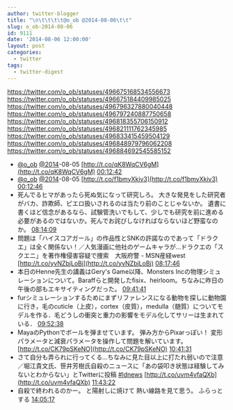 ```yaml
---
author: twitter-blogger
title: "\n\t\t\t\t@o_ob @2014-08-06\t\t"
slug: o_ob-2014-08-06
id: 9111
date: '2014-08-06 12:00:00'
layout: post
categories:
  - twitter
tags:
  - twitter-digest
---
```


https://twitter.com/o_ob/statuses/496675168534556673 https://twitter.com/o_ob/statuses/496675184409985025 https://twitter.com/o_ob/statuses/496796327880040448 https://twitter.com/o_ob/statuses/496797240887750658 https://twitter.com/o_ob/statuses/496818355706150912 https://twitter.com/o_ob/statuses/496821111762345985 https://twitter.com/o_ob/statuses/496833415459504129 https://twitter.com/o_ob/statuses/496848979796062208 https://twitter.com/o_ob/statuses/496884692545585152  

*   [@o_ob](https://twitter.com/o_ob) [@2014](https://twitter.com/2014)-08-05 [http://t.co/qK8WqCV6gM](http://t.co/qK8WqCV6gM) [00:12:42](https://twitter.com/o_ob/statuses/496675168534556673)
*   [@o_ob](https://twitter.com/o_ob) [@2014](https://twitter.com/2014)-08-05 [http://t.co/f1bmyXkiv3](http://t.co/f1bmyXkiv3) [00:12:46](https://twitter.com/o_ob/statuses/496675184409985025)
*   死んでるヒマがあったら死ぬ気になって研究しろ。 大きな発見をした研究者がバカ、詐欺師、ピエロ扱いされるのは当たり前のことじゃないか。 遺書に書くほど信念があるなら、試験管洗いでもして、少しでも研究を前に進める必要があるのではないか。死んでお詫びしなければならないほど野蛮なのか。 [08:14:09](https://twitter.com/o_ob/statuses/496796327880040448)
*   問題は「ハイスコアガール」の作品性とSNKの許諾なのであって「ドラクエ」は全く関係ない！／人気漫画に他社のゲームキャラが…ドラクエの「スクエニ」を著作権侵害容疑で捜索　大阪府警 - MSN産経west [http://t.co/yvNZbjLoBj](http://t.co/yvNZbjLoBj) [08:17:46](https://twitter.com/o_ob/statuses/496797240887750658)
*   本日のHenne先生の講義はGery's Game以降、Monsters Incの物理シミュレーションについて。Baraffらと開発したfisix、heirloom。ちなみに昨日の午後の部もエキサイティングだった。 [09:41:41](https://twitter.com/o_ob/statuses/496818355706150912)
*   furシミュレーションするためにまずリファレンスになる動物を探しに動物園に行き，毛のcuticle（上皮），cortex（皮質），medulla（髄質）についてモデルを作る．毛どうしの衝突と重力の影響をモデル化してサリーは生まれている． [09:52:38](https://twitter.com/o_ob/statuses/496821111762345985)
*   MayaのPythonでボールを弾ませています。 弾み方からPixarっぽい！ 変形パラメータと減衰パラメータを操作して問題を解いています。 [http://t.co/CK79pSKeNO](http://t.co/CK79pSKeNO) [10:41:31](https://twitter.com/o_ob/statuses/496833415459504129)
*   さて自分も弄られに行ってくる…ちなみに見た目以上に打たれ弱いので注意／堀江貴文氏、笹井芳樹氏自殺のニュースに「あの袋叩き状態は経験してみないとわからない」とTwitterに投稿 [#ldnews](https://twitter.com/search?q=%23ldnews&src=hash) [http://t.co/uvm4vfaQXb](http://t.co/uvm4vfaQXb) [11:43:22](https://twitter.com/o_ob/statuses/496848979796062208)
*   自殺で終われるのかー。 と陽射しに焼けて 熱い線路を見て思う。 ふらっとする [14:05:17](https://twitter.com/o_ob/statuses/496884692545585152)